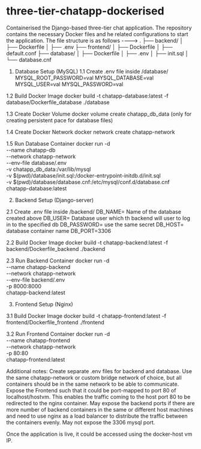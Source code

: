 # three-tier-chatapp-dockerised
Containerised the Django-based three-tier chat application. The repository contains the necessary Docker files and he related configurations to start the application.
The file structure is as follows ---->
.
├── backend/
│   ├── Dockerfile
│   ├── .env
├── frontend/
│   ├── Dockerfile
│   ├── default.conf
├── database/
│   ├── Dockerfile
│   ├── .env
│   ├── init.sql
│   └── database.cnf

1. Database Setup (MySQL)
1.1 Create .env file inside /database/
MYSQL_ROOT_PASSWORD=val
MYSQL_DATABASE=val
MYSQL_USER=val
MYSQL_PASSWORD=val

1.2 Build Docker Image
docker build -t chatapp-database:latest -f database/Dockerfile_database ./database

1.3 Create Docker Volume
docker volume create chatapp_db_data (only for creating persistent pace for database files)

1.4 Create Docker Network
docker network create chatapp-network

1.5 Run Database Container
docker run -d \
  --name chatapp-db \
  --network chatapp-network \
  --env-file database/.env \
  -v chatapp_db_data:/var/lib/mysql \
  -v $(pwd)/database/init.sql:/docker-entrypoint-initdb.d/init.sql \
  -v $(pwd)/database/database.cnf:/etc/mysql/conf.d/database.cnf \
  chatapp-database:latest



2. Backend Setup (Django-server)
   
2.1 Create .env file inside /backend/
DB_NAME= Name of the database created above 
DB_USER= Database user which th backend will user to log in to the specified db 
DB_PASSWORD= use the same secret
DB_HOST= database container name 
DB_PORT=3306

2.2 Build Docker Image
docker build -t chatapp-backend:latest -f backend/Dockerfile_backend ./backend

2.3 Run Backend Container
docker run -d \
  --name chatapp-backend \
  --network chatapp-network \
  --env-file backend/.env \
  -p 8000:8000 \
  chatapp-backend:latest
  
3. Frontend Setup (Nginx)
   
3.1 Build Docker Image
docker build -t chatapp-frontend:latest -f frontend/Dockerfile_frontend ./frontend

3.2 Run Frontend Container
docker run -d \
  --name chatapp-frontend \
  --network chatapp-network \
  -p 80:80 \
  chatapp-frontend:latest


Additional notes:
Create separate .env files for backend and database.
Use the same chatapp-network or custom bridge network of choice, but all containers should be in the same network to be able to communicate.
Expose the Frontend such that it could be port-mapped to port 80 of localhost/hostvm. This enables the traffic coming to the host port 80 to be redirected to the nginx container.
May expose the backend ports if there are more number of backend containers in the same or different host machines and need to use nginx as a load balancer to distribute the traffic between the containers evenly.
May not expose the 3306 mysql port.

Once the application is live, it could be accessed using the docker-host vm IP.



